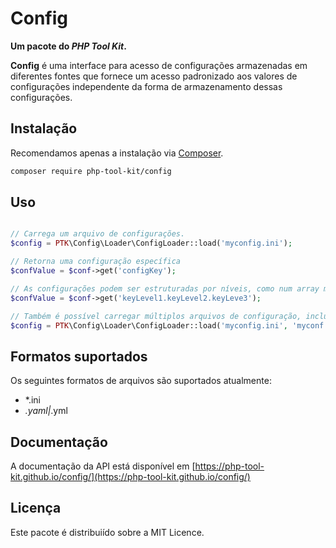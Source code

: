 # Config
**Um pacote do *PHP Tool Kit*.**

**Config** é uma interface para acesso de configurações armazenadas em diferentes fontes que fornece um acesso padronizado aos valores de configurações independente da forma de armazenamento dessas configurações.

## Instalação

Recomendamos apenas a instalação via [Composer](https://getcomposer.org).

```bash
composer require php-tool-kit/config
```

## Uso

```php

// Carrega um arquivo de configurações.
$config = PTK\Config\Loader\ConfigLoader::load('myconfig.ini');

// Retorna uma configuração específica
$confValue = $conf->get('configKey');

// As configurações podem ser estruturadas por níveis, como num array multidimensional.
$confValue = $conf->get('keyLevel1.keyLevel2.keyLeve3');

// Também é possível carregar múltiplos arquivos de configuração, inclusive de formatos diferentes, e mesclá-los.
$config = PTK\Config\Loader\ConfigLoader::load('myconfig.ini', 'myconf.yaml);

```

## Formatos suportados

Os seguintes formatos de arquivos são suportados atualmente:

- *.ini
- *.yaml|*.yml

## Documentação

A documentação da API está disponível em [https://php-tool-kit.github.io/config/](https://php-tool-kit.github.io/config/)

## Licença

Este pacote é distribuiído sobre a MIT Licence.
